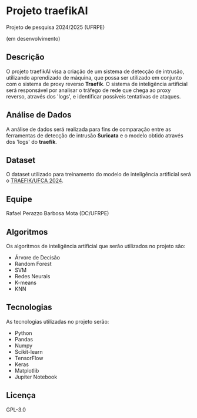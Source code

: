 # Projeto traefikAI
Projeto de pesquisa 2024/2025 (UFRPE)

(em desenvolvimento)

## Descrição

O projeto traefikAI visa a criação de um 
sistema de detecção de intrusão, utilizando aprendizado de máquina, que possa ser 
utilizado em conjunto com o sistema de proxy 
reverso **Traefik**. 
O sistema de inteligência artificial será 
responsável por analisar o tráfego de rede que chega
ao proxy reverso, através
dos 'logs', e identificar possíveis tentativas de 
ataques. 

## Análise de Dados

A análise de dados será realizada para fins de comparação
entre as ferramentas de detecção de intrusão **Suricata** 
e o modelo obtido através dos 'logs' do **traefik**. 

## Dataset

O dataset utilizado para treinamento do modelo de inteligência artificial será o [TRAEFIK/UFCA 2024](https://www.kaggle.com/datasets/rafaelpbmota/sci01-traefik-semanal).

## Equipe
Rafael Perazzo Barbosa Mota (DC/UFRPE)

## Algoritmos

Os algoritmos de inteligência artificial que serão utilizados no projeto são:
- Árvore de Decisão
- Random Forest
- SVM
- Redes Neurais
- K-means
- KNN

## Tecnologias

As tecnologias utilizadas no projeto serão:

- Python
- Pandas
- Numpy
- Scikit-learn
- TensorFlow
- Keras
- Matplotlib
- Jupiter Notebook

## Licença

GPL-3.0

